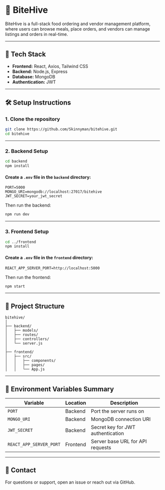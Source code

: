 
# 🐝 BiteHive

BiteHive is a full-stack food ordering and vendor management platform, where users can browse meals, place orders, and vendors can manage listings and orders in real-time.

---

## 🚀 Tech Stack

* **Frontend:** React, Axios, Tailwind CSS
* **Backend:** Node.js, Express
* **Database:** MongoDB
* **Authentication:** JWT

---

## 🛠️ Setup Instructions

### 1. Clone the repository

```bash
git clone https://github.com/Skinnyman/bitehive.git
cd bitehive
```

---

### 2. Backend Setup

```bash
cd backend
npm install
```

#### Create a `.env` file in the `backend` directory:

```env
PORT=5000
MONGO_URI=mongodb://localhost:27017/bitehive
JWT_SECRET=your_jwt_secret
```

Then run the backend:

```bash
npm run dev
```

---

### 3. Frontend Setup

```bash
cd ../frontend
npm install
```

#### Create a `.env` file in the `frontend` directory:

```env
REACT_APP_SERVER_PORT=http://localhost:5000
```

Then run the frontend:

```bash
npm start
```

---

## 📂 Project Structure

```
bitehive/
│
├── backend/
│   ├── models/
│   ├── routes/
│   ├── controllers/
│   └── server.js
│
├── frontend/
│   ├── src/
│   │   ├── components/
│   │   ├── pages/
│   │   └── App.js
```

---

## 🔐 Environment Variables Summary

| Variable                | Location | Description                       |
| ----------------------- | -------- | --------------------------------- |
| `PORT`                  | Backend  | Port the server runs on           |
| `MONGO_URI`             | Backend  | MongoDB connection URI            |
| `JWT_SECRET`            | Backend  | Secret key for JWT authentication |
| `REACT_APP_SERVER_PORT` | Frontend | Server base URL for API requests  |

---

## 💬 Contact

For questions or support, open an issue or reach out via GitHub.

